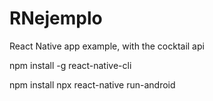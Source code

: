 # RNejemplo
React Native app example, with the cocktail api


npm install -g react-native-cli

npm install 
npx react-native run-android
